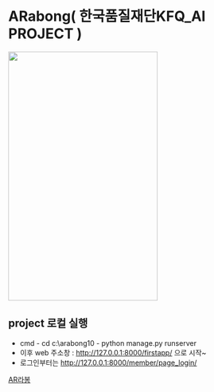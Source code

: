 # ARabong( 한국품질재단KFQ_AI PROJECT )
<img src="https://user-images.githubusercontent.com/78269661/132180090-24546087-d25b-4f53-9743-8278ea830700.png"  width="300" height="500">

## project 로컬 실행
+ cmd - cd c:\arabong10 - python manage.py runserver
+ 이후 web 주소창 : http://127.0.0.1:8000/firstapp/ 으로 시작~
+ 로그인부터는 http://127.0.0.1:8000/member/page_login/
 
[AR라봉](https://prezi.com/view/boZX49NlIkgKDZIqRMpG/)
